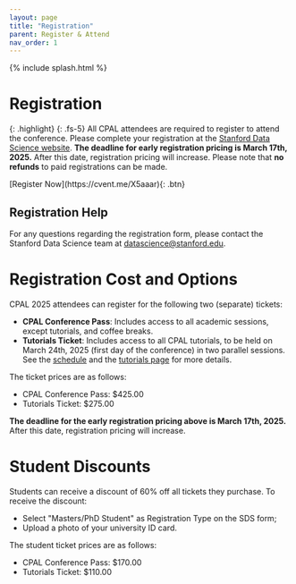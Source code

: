 ```yaml
---
layout: page
title: "Registration"
parent: Register & Attend
nav_order: 1
---
```


{% include splash.html %}

# Registration

{: .highlight}
{: .fs-5}
All CPAL attendees are required to register to attend the conference.
Please complete your registration at the [Stanford Data Science
website](https://cvent.me/X5aaar).
**The deadline for early registration pricing is March 17th, 2025.** After this
date, registration pricing will increase. Please note that **no refunds** to paid
registrations can be made.

<span class="fs-6">
[Register Now](https://cvent.me/X5aaar){: .btn}
</span>

## Registration Help

For any questions regarding the registration form, please contact the Stanford
Data Science team at
[datascience@stanford.edu](mailto:datascience@stanford.edu).

# Registration Cost and Options

CPAL 2025 attendees can register for the following two (separate) tickets:
- **CPAL Conference Pass**: Includes access to all academic sessions, except
  tutorials, and coffee breaks.
- **Tutorials Ticket**: Includes access to all CPAL tutorials, to be held on March
  24th, 2025 (first day of the conference) in two parallel sessions. See the
  [schedule]({{site.baseurl}}/program_schedule/) and the [tutorials
  page]({{site.baseurl}}/tutorial_info) for more details.

The ticket prices are as follows:
- CPAL Conference Pass: $425.00
- Tutorials Ticket: $275.00

**The deadline for the early registration pricing above is March 17th, 2025.**
After this date, registration pricing will increase.

# Student Discounts

Students can receive a discount of 60% off all tickets they purchase. To receive
the discount:
- Select "Masters/PhD Student" as Registration Type on the SDS form;
- Upload a photo of your university ID card.

The student ticket prices are as follows:
- CPAL Conference Pass: $170.00
- Tutorials Ticket: $110.00
